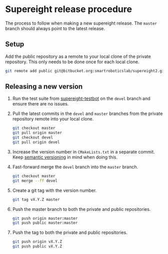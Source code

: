 # Supereight release procedure

The process to follow when making a new supereight release. The `master` branch
should always point to the latest release.



## Setup

Add the public repository as a remote to your local clone of the private
repository. This only needs to be done once for each local clone.

``` sh
git remote add public git@bitbucket.org:smartroboticslab/supereight2.git
```



## Releasing a new version

1. Run the test suite from
   [supereight-testbot](https://bitbucket.org/smartroboticslab/supereight-testbot)
   on the `devel` branch and ensure there are no issues.
1. Pull the latest commits in the `devel` and `master` branches from the private
   repository remote into your local clone.

    ``` sh
    git checkout master
    git pull origin master
    git checkout devel
    git pull origin devel
    ```
1. Increase the version number in `CMakeLists.txt` in a separate commit. Keep
   [semantic versioning](https://semver.org/) in mind when doing this.
1. Fast-forward merge the `devel` branch into the `master` branch.

    ``` sh
    git checkout master
    git merge --ff devel
    ```
1. Create a git tag with the version number.

    ``` sh
    git tag vX.Y.Z master
    ```
1. Push the master branch to both the private and public repositories.

    ``` sh
    git push origin master:master
    git push public master:master
    ```
1. Push the tag to both the private and public repositories.

    ``` sh
    git push origin vX.Y.Z
    git push public vX.Y.Z
    ```

